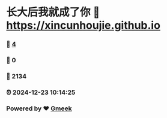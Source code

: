 # 长大后我就成了你 :link: https://xincunhoujie.github.io 
### :page_facing_up: [4](https://xincunhoujie.github.io/tag.html) 
### :speech_balloon: 0 
### :hibiscus: 2134 
### :alarm_clock: 2024-12-23 10:14:25 
### Powered by :heart: [Gmeek](https://github.com/Meekdai/Gmeek)
